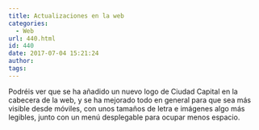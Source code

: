 ```yaml
---
title: Actualizaciones en la web
categories:
  - Web
url: 440.html
id: 440
date: 2017-07-04 15:21:24
author:
tags:
---
```


Podréis ver que se ha añadido un nuevo logo de Ciudad Capital en la cabecera de la web, y se ha mejorado todo en general para que sea más visible desde móviles, con unos tamaños de letra e imágenes algo más legibles, junto con un menú desplegable para ocupar menos espacio.